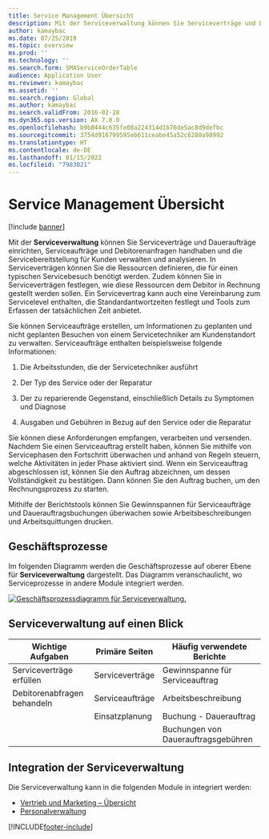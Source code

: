 ```yaml
---
title: Service Management Übersicht
description: Mit der Serviceverwaltung können Sie Serviceverträge und Daueraufträge einrichten, Serviceaufträge und Debitorenanfragen handhaben und die Servicebereitstellung für Kunden verwalten und analysieren.
author: kamaybac
ms.date: 07/25/2019
ms.topic: overview
ms.prod: ''
ms.technology: ''
ms.search.form: SMAServiceOrderTable
audience: Application User
ms.reviewer: kamaybac
ms.assetid: ''
ms.search.region: Global
ms.author: kamaybac
ms.search.validFrom: 2016-02-28
ms.dyn365.ops.version: AX 7.0.0
ms.openlocfilehash: b9b8444c635fe08a224314d1b76de5ac8d9defbc
ms.sourcegitcommit: 3754d916799595eb611ceabe45a52c6280a98992
ms.translationtype: HT
ms.contentlocale: de-DE
ms.lasthandoff: 01/15/2022
ms.locfileid: "7983021"
---
```

# <a name="service-management-overview"></a>Service Management Übersicht

[!include [banner](../includes/banner.md)]


Mit der **Serviceverwaltung** können Sie Serviceverträge und Daueraufträge einrichten, Serviceaufträge und Debitorenanfragen handhaben und die Servicebereitstellung für Kunden verwalten und analysieren. In Serviceverträgen können Sie die Ressourcen definieren, die für einen typischen Servicebesuch benötigt werden. Zudem können Sie in Serviceverträgen festlegen, wie diese Ressourcen dem Debitor in Rechnung gestellt werden sollen. Ein Servicevertrag kann auch eine Vereinbarung zum Servicelevel enthalten, die Standardantwortzeiten festlegt und Tools zum Erfassen der tatsächlichen Zeit anbietet.

Sie können Serviceaufträge erstellen, um Informationen zu geplanten und nicht geplanten Besuchen von einem Servicetechniker am Kundenstandort zu verwalten. Serviceaufträge enthalten beispielsweise folgende Informationen:

1.  Die Arbeitsstunden, die der Servicetechniker ausführt

2.  Der Typ des Service oder der Reparatur

3.  Der zu reparierende Gegenstand, einschließlich Details zu Symptomen und Diagnose

4.  Ausgaben und Gebühren in Bezug auf den Service oder die Reparatur

Sie können diese Anforderungen empfangen, verarbeiten und versenden. Nachdem Sie einen Serviceauftrag erstellt haben, können Sie mithilfe von Servicephasen den Fortschritt überwachen und anhand von Regeln steuern, welche Aktivitäten in jeder Phase aktiviert sind. Wenn ein Serviceauftrag abgeschlossen ist, können Sie den Auftrag abzeichnen, um dessen Vollständigkeit zu bestätigen. Dann können Sie den Auftrag buchen, um den Rechnungsprozess zu starten.

Mithilfe der Berichtstools können Sie Gewinnspannen für Serviceaufträge und Dauerauftragsbuchungen überwachen sowie Arbeitsbeschreibungen und Arbeitsquittungen drucken.

## <a name="business-processes"></a>Geschäftsprozesse

Im folgenden Diagramm werden die Geschäftsprozesse auf oberer Ebene für **Serviceverwaltung** dargestellt. Das Diagramm veranschaulicht, wo Serviceprozesse in andere Module integriert werden.

[![Geschäftsprozessdiagramm für Serviceverwaltung.](./media/sm_home_page.gif)](./media/sm_home_page.gif)

## <a name="service-management-at-a-glance"></a>Serviceverwaltung auf einen Blick

|Wichtige Aufgaben           | Primäre Seiten                         |Häufig verwendete Berichte              |
|--------------------------|---------------------------------------|-----------------------------|
|Serviceverträge erfüllen|Serviceverträge                     |Gewinnspanne für Serviceauftrag         |
|Debitorenabfragen behandeln |Serviceaufträge                         |Arbeitsbeschreibung             |
|                          |Einsatzplanung                         |Buchung - Dauerauftrag   |
|                          |                                       |Buchungen von Dauerauftragsgebühren|


## <a name="integration-of-service-management"></a>Integration der Serviceverwaltung

Die Serviceverwaltung kann in die folgenden Module in integriert werden:

  - [Vertrieb und Marketing – Übersicht](../sales-marketing/overview-sales-marketing.md)
  - [Personalverwaltung](/dynamics365/unified-operations/talent/index)

  



[!INCLUDE[footer-include](../../includes/footer-banner.md)]